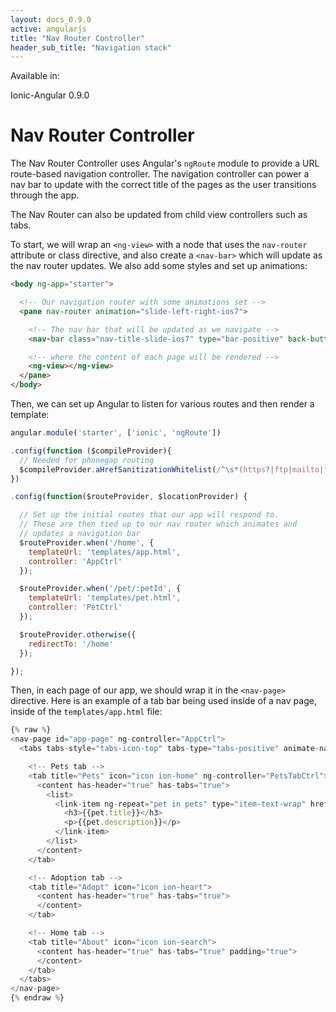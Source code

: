 ```yaml
---
layout: docs_0.9.0
active: angularjs
title: "Nav Router Controller"
header_sub_title: "Navigation stack"
---
```


Available in:
<div class="label label-danger">Ionic-Angular 0.9.0</div>

Nav Router Controller
===

The Nav Router Controller uses Angular's `ngRoute` module to provide a URL route-based navigation controller. The navigation controller can power a nav bar to update with the correct title of the pages as the user transitions through the app.

The Nav Router can also be updated from child view controllers such as tabs.

To start, we will wrap an `<ng-view>` with a node that uses the `nav-router` attribute or class directive, and also create a `<nav-bar>` which will update as the nav router updates. We also add some styles and set up animations:

```html
<body ng-app="starter">

  <!-- Our navigation router with some animations set -->
  <pane nav-router animation="slide-left-right-ios7">

    <!-- The nav bar that will be updated as we navigate -->
    <nav-bar class="nav-title-slide-ios7" type="bar-positive" back-button-type="button-icon" back-button-icon="icon ion-arrow-left-c"></nav-bar>

    <!-- where the content of each page will be rendered -->
    <ng-view></ng-view>
  </pane>
</body>
```

Then, we can set up Angular to listen for various routes and then render a template:

```javascript
angular.module('starter', ['ionic', 'ngRoute'])

.config(function ($compileProvider){
  // Needed for phonegap routing
  $compileProvider.aHrefSanitizationWhitelist(/^\s*(https?|ftp|mailto|file|tel):/);
})

.config(function($routeProvider, $locationProvider) {

  // Set up the initial routes that our app will respond to.
  // These are then tied up to our nav router which animates and
  // updates a navigation bar
  $routeProvider.when('/home', {
    templateUrl: 'templates/app.html',
    controller: 'AppCtrl'
  });

  $routeProvider.when('/pet/:petId', {
    templateUrl: 'templates/pet.html',
    controller: 'PetCtrl'
  });

  $routeProvider.otherwise({
    redirectTo: '/home'
  });

});
```

Then, in each page of our app, we should wrap it in the `<nav-page>` directive. Here is an example
of a tab bar being used inside of a nav page, inside of the `templates/app.html` file:

```javascript
{% raw %}
<nav-page id="app-page" ng-controller="AppCtrl">
  <tabs tabs-style="tabs-icon-top" tabs-type="tabs-positive" animate-nav="false">

    <!-- Pets tab -->
    <tab title="Pets" icon="icon ion-home" ng-controller="PetsTabCtrl">
      <content has-header="true" has-tabs="true">
        <list>
          <link-item ng-repeat="pet in pets" type="item-text-wrap" href="#/pet/{{pet.id}}">
            <h3>{{pet.title}}</h3>
            <p>{{pet.description}}</p>
          </link-item>
        </list>
      </content>
    </tab>

    <!-- Adoption tab -->
    <tab title="Adopt" icon="icon ion-heart">
      <content has-header="true" has-tabs="true">
      </content>
    </tab>

    <!-- Home tab -->
    <tab title="About" icon="icon ion-search">
      <content has-header="true" has-tabs="true" padding="true">
      </content>
    </tab>
  </tabs>
</nav-page>
{% endraw %}
```
